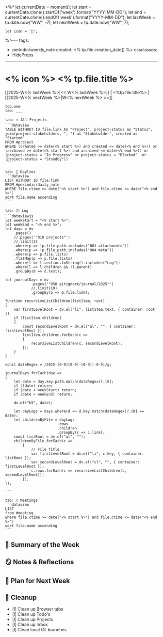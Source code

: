 <%*
	let currentDate = moment();
	let start = currentDate.clone().startOf('week').format("YYYY-MM-DD");
	let end = currentDate.clone().endOf('week').format("YYYY-MM-DD");
	let lastWeek = tp.date.now("WW", -7);
	let nextWeek = tp.date.now("WW", 7);

	let icon = '📂';
%>---
tags:
  - periodic/weekly_note
created: <% tp.file.creation_date() %>
cssclasses:
  - HideProps
---
# <% icon %> <% tp.file.title %>

[[2025-W<% lastWeek %>|<< W<% lastWeek %>]] | <%tp.file.title%> | [[2025-W<% nextWeek %>|W<% nextWeek %> >>]]

````tabs
top,one
tab: ___

tab: ⭐ All Projects
```dataview
TABLE WITHOUT ID file.link AS "Project", project-status as "Status", join(project-stakeholders, ", ") as "Stakeholder", created as "Started"
FROM #project
WHERE (created >= date(<% start %>) and created <= date(<% end %>)) or (archived >= date(<% start %>) and archived <= date(<% end %>)) or (project-status = "In Progress" or project-status = "Blocked"  or (project-status = "Standby"))
```

tab: 🔄 Daylies
```dataview
LIST WITHOUT ID file.link
FROM #periodic/daily_note 
WHERE file.ctime >= date("<% start %>") and file.ctime <= date("<% end %>")
sort file.name ascending
```

tab: 🕐 Log
```dataviewjs
let weekStart = "<% start %>";
let weekEnd = "<% end %>";
let days = dv
	.pages()
	//.pages('"010 projects"')
	//.limit(3)
	.where(p => !p.file.path.includes("001 attachments"))
	.where(p => !p.file.path.includes("004 meta"))
	.where(p => p.file.lists)
	.flatMap(p => p.file.lists)
	.where(l => l.section.toString().includes("Log"))
	.where(l => l.children && !l.parent)
	.groupBy(d => d.text);

let journalDays = dv
			.pages('"050 gitignore/journal/2025"')
			//.limit(10)
			.groupBy(p => p.file.link);

function recursiveListChildren(listItem, root)
{
	var firstLevelRoot = dv.el("li", listItem.text, { container: root })
	if (listItem.children)
	{
		const secondLevelRoot = dv.el("ul", "", { container: firstLevelRoot });
		listItem.children.forEach(c => 
		{		
			recursiveListChildren(c, secondLevelRoot);
		});
	}
}

const dateRegex = /2025-[0-9][0-9]-[0-9][-0-9]/g;

journalDays.forEach(day => 
{
	let date = day.key.path.match(dateRegex)?.[0];
	if (!date) return;
	if (date < weekStart) return;
	if (date > weekEnd) return;

	dv.el("h5", date);
	
	let dayLogs = days.where(d => d.key.match(dateRegex)?.[0] == date);
	let childrenByFile = dayLogs
						.rows
						.children
						.groupBy(c => c.link);
	const listRoot = dv.el("ul", "");
	childrenByFile.forEach(c => 
		{
		    // File Title			
			var firstLevelRoot = dv.el("li", c.key, { container: listRoot });
			var secondLevelRoot = dv.el("ul", "", { container: firstLevelRoot });
			c.rows.forEach(c => recursiveListChildren(c, secondLevelRoot));
		});
});

```

tab: 📆 Meetings
```dataview
LIST
from #meeting 
where file.ctime >= date("<% start %>") and file.ctime <= date("<% end %>")
sort file.name ascending
```
````

## 🌳 Summary of the Week


## 🪞 Notes & Reflections

  
## 🌱 Plan for Next Week


## 🧹 Cleanup

- [l] Clean up Browser tabs
- [l] Clean up Todo's 
- [l] Clean up Projects 
- [l] Clean up Inbox
- [l] Clean local Git branches